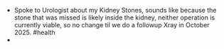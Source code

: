 - Spoke to Urologist about my Kidney Stones, sounds like because the stone that was missed is likely inside the kidney, neither operation is currently viable, so no change til we do a followup Xray in October 2025. #health
-